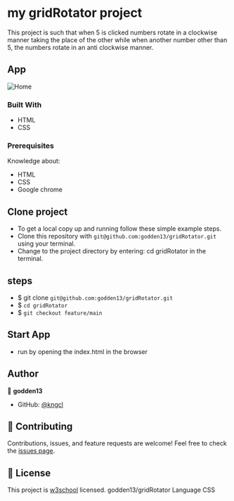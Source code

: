# my gridRotator project
This project is such that when 5 is clicked numbers rotate in a clockwise manner taking the place of the other while when another number other than 5, the numbers rotate in an anti clockwise manner.
## App
![Home](assets/images/home.png)
### Built With
- HTML
- CSS
### Prerequisites
Knowledge about:
- HTML
- CSS
- Google chrome
## Clone project
- To get a local copy up and running follow these simple example steps.
- Clone this repository with `git@github.com:godden13/gridRotator.git` using your terminal.
- Change to the project directory by entering: cd gridRotator in the terminal.
## steps
- $ git clone `git@github.com:godden13/gridRotator.git`
- $ `cd gridRotator`
- $ `git checkout feature/main`
## Start App
- run by opening the index.html in the browser
## Author
:bust_in_silhouette: **godden13**
- GitHub: [@kngcl](https://github.com/godden13/gridRotator)
## :handshake: Contributing
Contributions, issues, and feature requests are welcome!
Feel free to check the [issues page](https://github.com/godden13/gridRotator/issues).
## :memo: License
This project is [w3school](./LICENSE) licensed.
godden13/gridRotator
Language
CSS